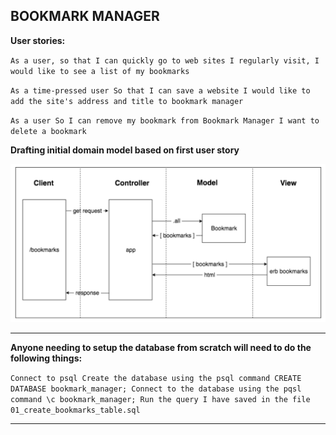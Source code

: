BOOKMARK MANAGER
-------

**User stories:**

`As a user,
so that I can quickly go to web sites I regularly visit, I would like to see a list of my bookmarks`

`As a time-pressed user
So that I can save a website
I would like to add the site's address and title to bookmark manager`

`As a user
So I can remove my bookmark from Bookmark Manager
I want to delete a bookmark`


**Drafting initial domain model based on first user story**

![dmd](images/DM_draft.png)

-----
**Anyone needing to setup the database from scratch will need to do the following things:**

`Connect to psql
Create the database using the psql command CREATE DATABASE bookmark_manager;
Connect to the database using the pqsl command \c bookmark_manager;
Run the query I have saved in the file 01_create_bookmarks_table.sql`

-----
